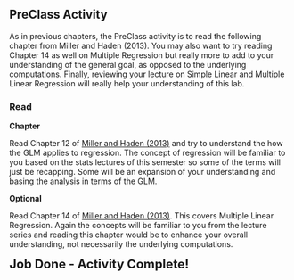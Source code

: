 
## PreClass Activity

As in previous chapters, the PreClass activity is to read the following chapter from Miller and Haden (2013). You may also want to try reading Chapter 14 as well on Multiple Regression but really more to add to your understanding of the general goal, as opposed to the underlying computations. Finally, reviewing your lecture on Simple Linear and Multiple Linear Regression will really help your understanding of this lab.

### Read

**Chapter**

Read Chapter 12 of <a href="https://drive.google.com/file/d/0B1fyuTuvj3YoaFdUR3FZaXNuNXc/view" target = "_blank">Miller and Haden (2013)</a> and try to understand the how the GLM applies to regression. The concept of regression will be familiar to you based on the stats lectures of this semester so some of the terms will just be recapping. Some will be an expansion of your understanding and basing the analysis in terms of the GLM.

**Optional**

Read Chapter 14 of <a href="https://drive.google.com/file/d/0B1fyuTuvj3YoaFdUR3FZaXNuNXc/view" target = "_blank">Miller and Haden (2013)</a>. This covers Multiple Linear Regression. Again the concepts will be familiar to you from the lecture series and reading this chapter would be to enhance your overall understanding, not necessarily the underlying computations.

<span style="font-size: 22px; font-weight: bold; color: var(--blue);">Job Done - Activity Complete!</span>

